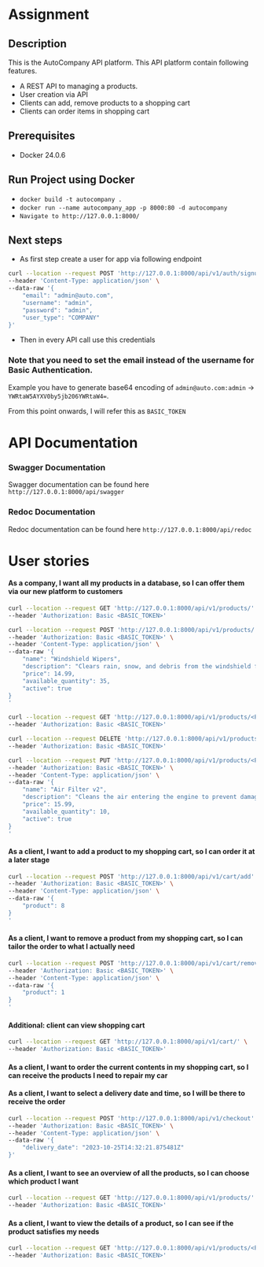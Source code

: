 # Assignment

## Description

This is the AutoCompany API platform. This API platform contain following features.

- A REST API to managing a products.
- User creation via API
- Clients can add, remove products to a shopping cart
- Clients can order items in shopping cart


## Prerequisites

- Docker 24.0.6


## Run Project using Docker

- `docker build -t autocompany .`
- `docker run --name autocompany_app -p 8000:80 -d autocompany`
- `Navigate to http://127.0.0.1:8000/`

## Next steps
- As first step create a user for app via following endpoint
```bash
curl --location --request POST 'http://127.0.0.1:8000/api/v1/auth/signup' \
--header 'Content-Type: application/json' \
--data-raw '{
    "email": "admin@auto.com",
    "username": "admin",
    "password": "admin",
    "user_type": "COMPANY"
}'
```

- Then in every API call use this credentials
### Note that you need to set the email instead of the username for Basic Authentication.

Example  you have to generate base64 encoding of `admin@auto.com:admin` -> `YWRtaW5AYXV0by5jb206YWRtaW4=`.

From this point onwards, I will refer this as `BASIC_TOKEN`

# API Documentation

### Swagger Documentation

Swagger documentation can be found here `http://127.0.0.1:8000/api/swagger`

### Redoc Documentation

Redoc documentation can be found here `http://127.0.0.1:8000/api/redoc`


# User stories

#### As a company, I want all my products in a database, so I can offer them via our new platform to customers

```bash
curl --location --request GET 'http://127.0.0.1:8000/api/v1/products/' \
--header 'Authorization: Basic <BASIC_TOKEN>'
```

```bash
curl --location --request POST 'http://127.0.0.1:8000/api/v1/products/' \
--header 'Authorization: Basic <BASIC_TOKEN>' \
--header 'Content-Type: application/json' \
--data-raw '{
    "name": "Windshield Wipers",
    "description": "Clears rain, snow, and debris from the windshield for improved visibility while driving.",
    "price": 14.99,
    "available_quantity": 35,
    "active": true
}
'
```

```bash
curl --location --request GET 'http://127.0.0.1:8000/api/v1/products/<PRODUCT_ID>' \
--header 'Authorization: Basic <BASIC_TOKEN>'
```
```bash
curl --location --request DELETE 'http://127.0.0.1:8000/api/v1/products/<PRODUCT_ID>' \
--header 'Authorization: Basic <BASIC_TOKEN>'
```

```bash
curl --location --request PUT 'http://127.0.0.1:8000/api/v1/products/<PRODUCT_ID>' \
--header 'Authorization: Basic <BASIC_TOKEN>' \
--header 'Content-Type: application/json' \
--data-raw '{
    "name": "Air Filter v2",
    "description": "Cleans the air entering the engine to prevent damage and enhance performance.",
    "price": 15.99,
    "available_quantity": 10,
    "active": true
}
'
```

#### As a client, I want to add a product to my shopping cart, so I can order it at a later stage

```bash
curl --location --request POST 'http://127.0.0.1:8000/api/v1/cart/add' \
--header 'Authorization: Basic <BASIC_TOKEN>' \
--header 'Content-Type: application/json' \
--data-raw '{
    "product": 8
}
'
```

#### As a client, I want to remove a product from my shopping cart, so I can tailor the order to what I actually need

```bash
curl --location --request POST 'http://127.0.0.1:8000/api/v1/cart/remove' \
--header 'Authorization: Basic <BASIC_TOKEN>' \
--header 'Content-Type: application/json' \
--data-raw '{
    "product": 1
}
'
```

#### Additional: client can view shopping cart

```bash
curl --location --request GET 'http://127.0.0.1:8000/api/v1/cart/' \
--header 'Authorization: Basic <BASIC_TOKEN>'
```

#### As a client, I want to order the current contents in my shopping cart, so I can receive the products I need to repair my car
#### As a client, I want to select a delivery date and time, so I will be there to receive the order

```bash
curl --location --request POST 'http://127.0.0.1:8000/api/v1/checkout' \
--header 'Authorization: Basic <BASIC_TOKEN>' \
--header 'Content-Type: application/json' \
--data-raw '{
    "delivery_date": "2023-10-25T14:32:21.875481Z"
}'
```

#### As a client, I want to see an overview of all the products, so I can choose which product I want

```bash
curl --location --request GET 'http://127.0.0.1:8000/api/v1/products/' \
--header 'Authorization: Basic <BASIC_TOKEN>'
```

#### As a client, I want to view the details of a product, so I can see if the product satisfies my needs

```bash
curl --location --request GET 'http://127.0.0.1:8000/api/v1/products/<PRODUCT_ID>' \
--header 'Authorization: Basic <BASIC_TOKEN>'
```
